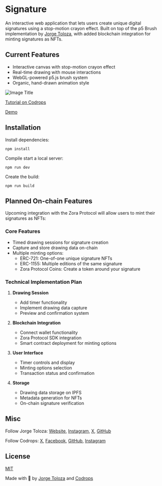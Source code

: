 # Signature

An interactive web application that lets users create unique digital signatures using a stop-motion crayon effect. Built on top of the p5 Brush implementation by [Jorge Toloza](http://jorgetoloza.co), with added blockchain integration for minting signatures as NFTs.

## Current Features

- Interactive canvas with stop-motion crayon effect
- Real-time drawing with mouse interactions
- WebGL-powered p5.js brush system
- Organic, hand-drawn animation style

![Image Title](cover.jpg)

[Tutorial on Codrops](https://tympanus.net/codrops/?p=)

[Demo](http://tympanus.net/Development/.../)

## Installation

Install dependencies:

```
npm install
```

Compile start a local server:

```
npm run dev
```

Create the build:

```
npm run build
```

## Planned On-chain Features

Upcoming integration with the Zora Protocol will allow users to mint their signatures as NFTs:

### Core Features
- Timed drawing sessions for signature creation
- Capture and store drawing data on-chain
- Multiple minting options:
  - ERC-721: One-of-one unique signature NFTs
  - ERC-1155: Multiple editions of the same signature
  - Zora Protocol Coins: Create a token around your signature

### Technical Implementation Plan
1. **Drawing Session**
   - Add timer functionality
   - Implement drawing data capture
   - Preview and confirmation system

2. **Blockchain Integration**
   - Connect wallet functionality
   - Zora Protocol SDK integration
   - Smart contract deployment for minting options

3. **User Interface**
   - Timer controls and display
   - Minting options selection
   - Transaction status and confirmation

4. **Storage**
   - Drawing data storage on IPFS
   - Metadata generation for NFTs
   - On-chain signature verification

## Misc

Follow Jorge Toloza: [Website](https://jorgetoloza.co), [Instagram](https://instagram.com/jorgecapillo), [X](https://twitter.com/jorgecapillo), [GitHub](https://github.com/jorgecapillo) 

Follow Codrops: [X](http://www.X.com/codrops), [Facebook](http://www.facebook.com/codrops), [GitHub](https://github.com/codrops), [Instagram](https://www.instagram.com/codropsss/)

## License
[MIT](LICENSE)

Made with :blue_heart:  by [Jorge Toloza](https://jorgetoloza.co) and [Codrops](http://www.codrops.com)
